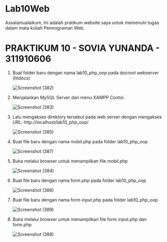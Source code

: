 # Lab10Web
Assalamualaikum, Ini adalah pratikum website saya untuk memenuhi tugas dalam mata kuliah Pemrograman Web.

# PRAKTIKUM 10 - SOVIA YUNANDA - 311910606

1. Buat folder baru dengan nama lab10_php_oop pada docroot webserver (htdocs)

    ![Screenshot (382)](https://user-images.githubusercontent.com/59770620/122253883-c6f2a700-cef6-11eb-866d-3a29f3e23488.png)

2. Menjalankan MySQL Server dari menu XAMPP Contol.

    ![Screenshot (383)](https://user-images.githubusercontent.com/59770620/122254067-f73a4580-cef6-11eb-89a5-adfb74d079d8.png)

3. Lalu mengakses direktory tersebut pada web server dengan mengakses URL: http://localhost/lab10_php_oop/

    ![Screenshot (385)](https://user-images.githubusercontent.com/59770620/122254311-36689680-cef7-11eb-9fda-1c499fd3ec7a.png)  
    
4. Buat file baru dengan nama mobil.php pada folder lab10_php_oop

    ![Screenshot (387)](https://user-images.githubusercontent.com/59770620/122254793-abd46700-cef7-11eb-8dbb-a50cba4b2179.png)
    
5. Buka melalui browser untuk menampilkan file mobil.php

    ![Screenshot (384)](https://user-images.githubusercontent.com/59770620/122254711-919a8900-cef7-11eb-9c65-3f0d1f437de6.png)

6. Buat file baru dengan nama form.php pada folder lab10_php_oop

    ![Screenshot (386)](https://user-images.githubusercontent.com/59770620/122255253-269d8200-cef8-11eb-92ec-3b78c43bd3f9.png)
    
7. Buat file baru dengan nama form input.php pada folder lab10_php_oop

    ![Screenshot (389)](https://user-images.githubusercontent.com/59770620/122255622-82680b00-cef8-11eb-857d-a449cd67c49b.png)
    
8. Buka melalui browser untuk menampilkan file form input.php dan form.php

    ![Screenshot (388)](https://user-images.githubusercontent.com/59770620/122255613-7f6d1a80-cef8-11eb-9f11-4c2b0c284cab.png)
    


    

  
